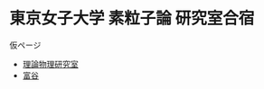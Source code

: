 # 東京女子大学 素粒子論 研究室合宿

仮ページ

- [理論物理研究室](https://sites.google.com/lab.twcu.ac.jp/phys-ja/home)
- [富谷](https://www2.yukawa.kyoto-u.ac.jp/~akio.tomiya/)
